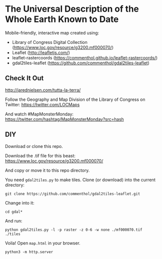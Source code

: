 # The Universal Description of the Whole Earth Known to Date

Mobile-friendly, interactive map created using:

* Library of Congress Digital Collection (https://www.loc.gov/resource/g3200.mf000070/)
* Leaflet (http://leafletjs.com/)
* leaflet-rastercoords (https://commenthol.github.io/leaflet-rastercoords/)
* gdal2tiles-leaflet (https://github.com/commenthol/gdal2tiles-leaflet)

## Check It Out

http://jarednielsen.com/tutta-la-terra/

Follow the Geography and Map Division of the Library of Congress on Twitter: https://twitter.com/LOCMaps

And watch #MapMonsterMonday: https://twitter.com/hashtag/MapMonsterMonday?src=hash


## DIY

Download or clone this repo.

Download the .tif file for this beast: https://www.loc.gov/resource/g3200.mf000070/

And copy or move it to this repo directory.

You need `gdal2tiles.py` to make tiles. Clone (or download) into the current directory:

`git clone https://github.com/commenthol/gdal2tiles-leaflet.git`

Change into it:

`cd gdal*`

And run:

`python gdal2tiles.py -l -p raster -z 0-6 -w none ./mf000070.tif ./tiles`

Voila! Open `map.html` in your browser.

```
python3 -m http.server
```